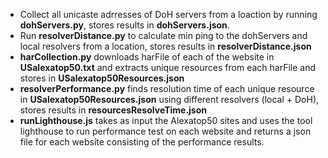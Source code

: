 - Collect all unicaste adrresses of DoH servers from a loaction by running **dohServers.py**, stores results in **dohServers.json**.
- Run **resolverDistance.py** to calculate min ping to the dohServers and local resolvers from a location, stores results in **resolverDistance.json**
- **harCollection.py** downloads harFile of each of the website in **USalexatop50.txt** and extracts unique resources from each harFile and stores in **USalexatop50Resources.json**
- **resolverPerformance.py** finds resolution time of each unique resource in **USalexatop50Resources.json** using different resolvers (local + DoH), stores results in **resourcesResolveTime.json**
- **runLighthouse.js** takes as input the Alexatop50 sites and uses the tool lighthouse to run performance test on each website and returns a json file for each website consisting of the performance results.
